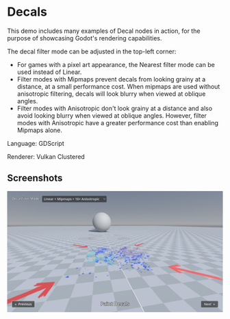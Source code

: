 # Decals

This demo includes many examples of Decal nodes in action,
for the purpose of showcasing Godot's rendering capabilities.

The decal filter mode can be adjusted in the top-left corner:

- For games with a pixel art appearance, the Nearest filter mode can be used
  instead of Linear.
- Filter modes with Mipmaps prevent decals from looking grainy at a distance, at
  a small performance cost. When mipmaps are used without anisotropic filtering,
  decals will look blurry when viewed at oblique angles.
- Filter modes with Anisotropic don't look grainy at a distance and also avoid
  looking blurry when viewed at oblique angles. However, filter modes with
  Anisotropic have a greater performance cost than enabling Mipmaps alone.

Language: GDScript

Renderer: Vulkan Clustered

## Screenshots

![Screenshot](screenshots/decals.png)
